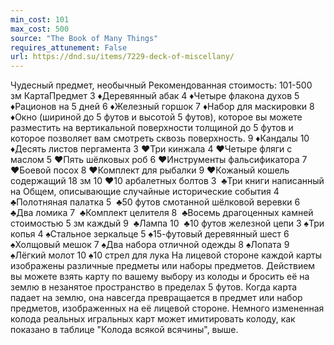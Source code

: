 ```yaml
---
min_cost: 101
max_cost: 500
source: "The Book of Many Things"
requires_attunement: False
url: https://dnd.su/items/7229-deck-of-miscellany/
---
```


Чудесный предмет, необычный
Рекомендованная стоимость: 101-500 зм
КартаПредмет
3 ♦Деревянный абак
4 ♦Четыре флакона духов
5 ♦Рационов на 5 дней
6 ♦Железный горшок
7 ♦Набор для маскировки
8 ♦Окно (шириной до 5 футов и высотой 5 футов), которое вы можете разместить на вертикальной поверхности толщиной до 5 футов и которое позволяет вам смотреть сквозь поверхность.
9 ♦Кандалы
10 ♦Десять листов пергамента
3 ♥Три кинжала
4 ♥Четыре фляги с маслом
5 ♥Пять шёлковых роб
6 ♥Инструменты фальсификатора
7 ♥Боевой посох
8 ♥Комплект для рыбалки
9 ♥Кожаный кошель содержащий 18 зм
10 ♥10 арбалетных болтов
3  ♣Три книги написанный на Общем, описывающие случайные исторические события
4  ♣Полотняная палатка
5  ♣50 футов смотанной шёлковой веревки
6  ♣Два ломика
7  ♣Комплект целителя
8  ♣Восемь драгоценных камней стоимостью 5 зм каждый
9  ♣Лампа
10  ♣10 футов железной цепи
3 ♠Три копья
4 ♠Стальное зеркальце
5 ♠15-футовый деревянный шест
6 ♠Холщовый мешок
7 ♠Два набора отличной одежды
8 ♠Лопата
9 ♠Лёгкий молот
10 ♠10 стрел для лука
На лицевой стороне каждой карты изображены различные предметы или наборы предметов. Действием вы можете взять карту по вашему выбору из колоды и бросить её на землю в незанятое пространство в пределах 5 футов. Когда карта падает на землю, она навсегда превращается в предмет или набор предметов, изображенных на её лицевой стороне. Немного измененная колода реальных игральных карт может имитировать колоду, как показано в таблице "Колода всякой всячины", выше.